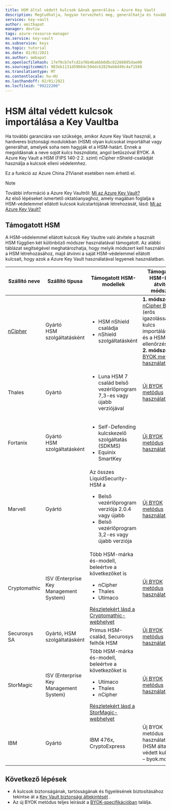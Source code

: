 ```yaml
---
title: HSM által védett kulcsok &ának generálása – Azure Key Vault
description: Megtudhatja, hogyan tervezheti meg, generálhatja és továbbíthatja a saját HSM-védelemmel ellátott kulcsait a Azure Key Vault használatával való használatra. Más néven BYOK vagy saját kulcs használata.
services: key-vault
author: amitbapat
manager: devtiw
tags: azure-resource-manager
ms.service: key-vault
ms.subservice: keys
ms.topic: tutorial
ms.date: 02/01/2021
ms.author: ambapat
ms.openlocfilehash: 17ef0cb7efcd2a76b46a6bb0dbc82268895dae00
ms.sourcegitcommit: 983eb1131d59664c594dcb2829eb6d49c4af1560
ms.translationtype: MT
ms.contentlocale: hu-HU
ms.lasthandoff: 02/01/2021
ms.locfileid: "99222200"
---
```

# <a name="import-hsm-protected-keys-to-key-vault"></a>HSM által védett kulcsok importálása a Key Vaultba

Ha további garanciára van szüksége, amikor Azure Key Vault használ, a hardveres biztonsági modulokban (HSM) olyan kulcsokat importálhat vagy generálhat, amelyek soha nem hagyják el a HSM-határt. Ennek a megoldásnak a neve *saját kulcs használata*, angol betűszóval BYOK. A Azure Key Vault a HSM (FIPS 140-2 2. szint) nCipher nShield-családját használja a kulcsok elleni védelemhez.

Ez a funkció az Azure China 21Vianet esetében nem érhető el.

> [!NOTE]
> További információ a Azure Key Vaultről: [Mi az Azure Key Vault?](../general/overview.md)  
> Az első lépéseket ismertető oktatóanyaghoz, amely magában foglalja a HSM-védelemmel ellátott kulcsok kulcstartójának létrehozását, lásd: [Mi az Azure Key Vault?](../general/overview.md)

## <a name="supported-hsms"></a>Támogatott HSM

A HSM-védelemmel ellátott kulcsok Key Vaultre való átvitele a használt HSM függően két különböző módszer használatával támogatott. Az alábbi táblázat segítségével meghatározhatja, hogy melyik módszert kell használni a HSM létrehozásához, majd átvinni a saját HSM-védelemmel ellátott kulcsait, hogy azok a Azure Key Vault használatával legyenek használatban. 

|Szállító neve|Szállító típusa|Támogatott HSM-modellek|Támogatott HSM-Key átvitel módszer|
|---|---|---|---|
|[nCipher](https://www.ncipher.com/products/key-management/cloud-microsoft-azure)|Gyártó<br/>HSM szolgáltatásként|<ul><li>HSM nShield családja</li><li>nShield szolgáltatásként</ul>|**1. módszer:** [nCipher BYOK](hsm-protected-keys-ncipher.md) (erős igazolással a kulcs importálásához és a HSM ellenőrzéséhez)<br/>**2. módszer:** [új BYOK metódus használata](hsm-protected-keys-byok.md) |
|Thales|Gyártó|<ul><li>Luna HSM 7 család belső vezérlőprogram 7,3-es vagy újabb verziójával</li></ul>| [Új BYOK metódus használata](hsm-protected-keys-byok.md)|
|Fortanix|Gyártó<br/>HSM szolgáltatásként|<ul><li>Self-Defending kulcskezelő szolgáltatás (SDKMS)</li><li>Equinix SmartKey</li></ul>|[Új BYOK metódus használata](hsm-protected-keys-byok.md)|
|Marvell|Gyártó|Az összes LiquidSecurity-HSM a<ul><li>Belső vezérlőprogram verziója 2.0.4 vagy újabb</li><li>Belső vezérlőprogram 3,2-es vagy újabb verziója</li></ul>|[Új BYOK metódus használata](hsm-protected-keys-byok.md)|
|Cryptomathic|ISV (Enterprise Key Management System)|Több HSM-márka és-modell, beleértve a következőket is<ul><li>nCipher</li><li>Thales</li><li>Utimaco</li></ul>[Részletekért lásd a Cryptomathic-webhelyet](https://www.cryptomathic.com/azurebyok)|[Új BYOK metódus használata](hsm-protected-keys-byok.md)|
|Securosys SA|Gyártó, HSM szolgáltatásként|Primus HSM-család, Securosys felhők HSM|[Új BYOK metódus használata](hsm-protected-keys-byok.md)|
|StorMagic|ISV (Enterprise Key Management System)|Több HSM-márka és-modell, beleértve a következőket is<ul><li>Utimaco</li><li>Thales</li><li>nCipher</li></ul>[Részletekért lásd a StorMagic-webhelyet](https://stormagic.com/doc/svkms/Content/Integrations/Azure_KeyVault_BYOK.htm)|[Új BYOK metódus használata](hsm-protected-keys-byok.md)|
|IBM|Gyártó|IBM 476x, CryptoExpress|Új BYOK metódus használata] (HSM által védett kulcsok – byok.md)|
|||||

## <a name="next-steps"></a>Következő lépések

* A kulcsok biztonságának, tartósságának és figyelésének biztosításához tekintse át a [Key Vault biztonsági áttekintését](../general/security-overview.md) .
* Az új BYOK metódus teljes leírását a [BYOK-specifikációban](./byok-specification.md) találja.